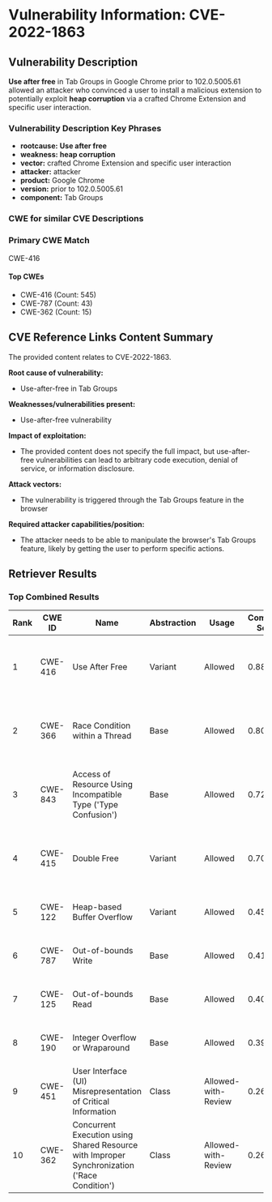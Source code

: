 # Vulnerability Information: CVE-2022-1863

## Vulnerability Description
**Use after free** in Tab Groups in Google Chrome prior to 102.0.5005.61 allowed an attacker who convinced a user to install a malicious extension to potentially exploit **heap corruption** via a crafted Chrome Extension and specific user interaction.

### Vulnerability Description Key Phrases
- **rootcause:** **Use after free**
- **weakness:** **heap corruption**
- **vector:** crafted Chrome Extension and specific user interaction
- **attacker:** attacker
- **product:** Google Chrome
- **version:** prior to 102.0.5005.61
- **component:** Tab Groups

### CWE for similar CVE Descriptions
### Primary CWE Match
CWE-416

#### Top CWEs
- CWE-416 (Count: 545)
- CWE-787 (Count: 43)
- CWE-362 (Count: 15)

## CVE Reference Links Content Summary
The provided content relates to CVE-2022-1863.

**Root cause of vulnerability:**
* Use-after-free in Tab Groups

**Weaknesses/vulnerabilities present:**
* Use-after-free vulnerability

**Impact of exploitation:**
* The provided content does not specify the full impact, but use-after-free vulnerabilities can lead to arbitrary code execution, denial of service, or information disclosure.

**Attack vectors:**
* The vulnerability is triggered through the Tab Groups feature in the browser

**Required attacker capabilities/position:**
* The attacker needs to be able to manipulate the browser's Tab Groups feature, likely by getting the user to perform specific actions.

## Retriever Results

### Top Combined Results

| Rank | CWE ID | Name | Abstraction | Usage | Combined Score | Retrievers | Individual Scores |
|------|--------|------|-------------|-------|---------------|------------|-------------------|
| 1 | CWE-416 | Use After Free | Variant | Allowed | 0.8859 | dense, sparse, graph | dense: 0.632, sparse: 0.614, graph: 0.817 |
| 2 | CWE-366 | Race Condition within a Thread | Base | Allowed | 0.8024 | dense, sparse, graph | dense: 0.571, sparse: 0.527, graph: 0.602 |
| 3 | CWE-843 | Access of Resource Using Incompatible Type ('Type Confusion') | Base | Allowed | 0.7203 | dense, sparse, graph | dense: 0.484, sparse: 0.410, graph: 0.682 |
| 4 | CWE-415 | Double Free | Variant | Allowed | 0.7036 | dense, sparse, graph | dense: 0.515, sparse: 0.379, graph: 0.805 |
| 5 | CWE-122 | Heap-based Buffer Overflow | Variant | Allowed | 0.4578 | dense, sparse | dense: 0.498, sparse: 0.431 |
| 6 | CWE-787 | Out-of-bounds Write | Base | Allowed | 0.4165 | dense, sparse | dense: 0.463, sparse: 0.323 |
| 7 | CWE-125 | Out-of-bounds Read | Base | Allowed | 0.4057 | dense, sparse | dense: 0.465, sparse: 0.302 |
| 8 | CWE-190 | Integer Overflow or Wraparound | Base | Allowed | 0.3936 | sparse, graph | sparse: 0.312, graph: 0.602 |
| 9 | CWE-451 | User Interface (UI) Misrepresentation of Critical Information | Class | Allowed-with-Review | 0.2644 | dense, sparse | dense: 0.516, sparse: 0.335 |
| 10 | CWE-362 | Concurrent Execution using Shared Resource with Improper Synchronization ('Race Condition') | Class | Allowed-with-Review | 0.2600 | dense, sparse | dense: 0.478, sparse: 0.355 |

